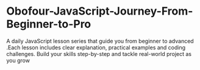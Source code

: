 # Obofour-JavaScript-Journey-From-Beginner-to-Pro
A daily JavaScript lesson series that guide you from beginner to advanced .Each lesson includes clear explanation, practical examples and coding challenges. Build your skills step-by-step and tackle real-world project as you grow 
